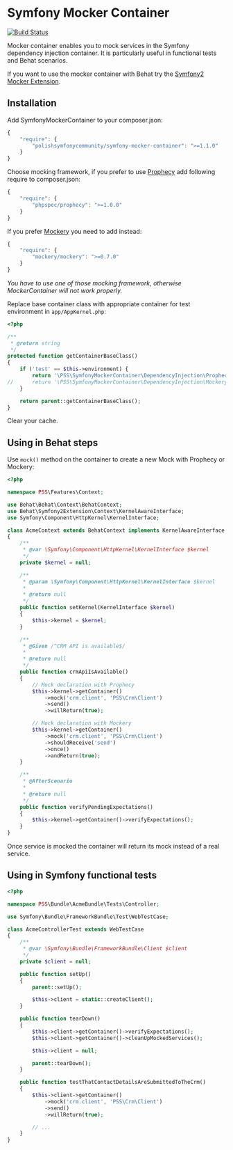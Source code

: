 ﻿Symfony Mocker Container
========================

[![Build Status](https://secure.travis-ci.org/PolishSymfonyCommunity/SymfonyMockerContainer.png?branch=master)](http://travis-ci.org/PolishSymfonyCommunity/SymfonyMockerContainer)

Mocker container enables you to mock services in the Symfony dependency
injection container. It is particularly useful in functional tests and
Behat scenarios.

If you want to use the mocker container with Behat try the
[Symfony2 Mocker Extension](https://github.com/PolishSymfonyCommunity/Symfony2MockerExtension).

Installation
------------

Add SymfonyMockerContainer to your composer.json:

```js
{
    "require": {
        "polishsymfonycommunity/symfony-mocker-container": ">=1.1.0"
    }
}
```

Choose mocking framework, if you prefer to use [Prophecy](https://github.com/phpspec/prophecy) add following require to composer.json:

```js
{
    "require": {
        "phpspec/prophecy": ">=1.0.0"
    }
}
```

If you prefer [Mockery](https://github.com/padraic/mockery) you need to add instead:

```js
{
    "require": {
        "mockery/mockery": ">=0.7.0"
    }
}
```

*You have to use one of those mocking framework, otherwise MockerContainer will not work properly.*


Replace base container class with appropriate container for test environment in `app/AppKernel.php`:

```php
<?php

/**
 * @return string
 */
protected function getContainerBaseClass()
{
    if ('test' == $this->environment) {
        return '\PSS\SymfonyMockerContainer\DependencyInjection\ProphecyContainer'; // For Prophecy integration
//      return '\PSS\SymfonyMockerContainer\DependencyInjection\MockeryContainer';  // For Mockery integration
    }

    return parent::getContainerBaseClass();
}
```



Clear your cache.

Using in Behat steps
--------------------

Use `mock()` method on the container to create a new Mock with Prophecy or Mockery:

```php
<?php

namespace PSS\Features\Context;

use Behat\Behat\Context\BehatContext;
use Behat\Symfony2Extension\Context\KernelAwareInterface;
use Symfony\Component\HttpKernel\KernelInterface;

class AcmeContext extends BehatContext implements KernelAwareInterface
{
    /**
     * @var \Symfony\Component\HttpKernel\KernelInterface $kernel
     */
    private $kernel = null;

    /**
     * @param \Symfony\Component\HttpKernel\KernelInterface $kernel
     *
     * @return null
     */
    public function setKernel(KernelInterface $kernel)
    {
        $this->kernel = $kernel;
    }

    /**
     * @Given /^CRM API is available$/
     *
     * @return null
     */
    public function crmApiIsAvailable()
    {
        // Mock declaration with Prophecy
        $this->kernel->getContainer()
            ->mock('crm.client', 'PSS\Crm\Client')
            ->send()
            ->willReturn(true);

        // Mock declaration with Mockery
        $this->kernel->getContainer()
            ->mock('crm.client', 'PSS\Crm\Client')
            ->shouldReceive('send')
            ->once()
            ->andReturn(true);
    }

    /**
     * @AfterScenario
     *
     * @return null
     */
    public function verifyPendingExpectations()
    {
        $this->kernel->getContainer()->verifyExpectations();
    }
}
```

Once service is mocked the container will return its mock instead of a real
service.

Using in Symfony functional tests
---------------------------------

```php
<?php

namespace PSS\Bundle\AcmeBundle\Tests\Controller;

use Symfony\Bundle\FrameworkBundle\Test\WebTestCase;

class AcmeControllerTest extends WebTestCase
{
    /**
     * @var \Symfony\Bundle\FrameworkBundle\Client $client
     */
    private $client = null;

    public function setUp()
    {
        parent::setUp();

        $this->client = static::createClient();
    }

    public function tearDown()
    {
        $this->client->getContainer()->verifyExpectations();
        $this->client->getContainer()->cleanUpMockedServices();

        $this->client = null;

        parent::tearDown();
    }

    public function testThatContactDetailsAreSubmittedToTheCrm()
    {
        $this->client->getContainer()
            ->mock('crm.client', 'PSS\Crm\Client')
            ->send()
            ->willReturn(true);

        // ...
    }
}
```
